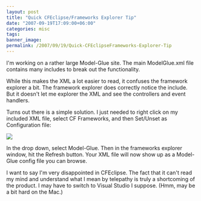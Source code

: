 ```yaml
---
layout: post
title: "Quick CFEclipse/Frameworks Explorer Tip"
date: "2007-09-19T17:09:00+06:00"
categories: misc 
tags: 
banner_image: 
permalink: /2007/09/19/Quick-CFEclipseFrameworks-Explorer-Tip
---
```


I'm working on a rather large Model-Glue site. The main ModelGlue.xml file contains many includes to break out the functionality.

While this makes the XML a lot easier to read, it confuses the framework explorer a bit. The framework explorer does correctly notice the include. But it doesn't let me explorer the XML and see the controllers and event handlers.

Turns out there is a simple solution. I just needed to right click on my included XML file, select CF Frameworks, and then Set/Unset as Configuration file:

<img src="https://static.raymondcamden.com/images/cfe.png">

In the drop down, select Model-Glue. Then in the frameworks explorer window, hit the Refresh button. Your XML file will now show up as a Model-Glue config file you can browse. 

I want to say I'm very disappointed in CFEclipse. The fact that it can't read my mind and understand what I mean by telepathy is truly a shortcoming of the product. I may have to switch to Visual Studio I suppose. (Hmm, may be a bit hard on the Mac.)